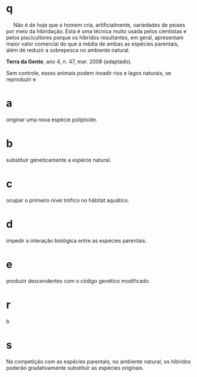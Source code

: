 # q
     Não é de hoje que o homem cria, artificialmente, variedades de peixes por meio da hibridação. Esta é uma técnica muito usada pelos cientistas e pelos piscicultores porque os híbridos resultantes, em geral, apresentam maior valor comercial do que a média de ambas as espécies parentais, além de reduzir a sobrepesca no ambiente natural.

**Terra da Gente**, ano 4, n. 47, mar. 2008 (adaptado).

Sem controle, esses animais podem invadir rios e lagos naturais, se reproduzir e

# a
originar uma nova espécie poliploide.

# b
substituir geneticamente a espécie natural.

# c
ocupar o primeiro nível trófico no hábitat aquático.

# d
impedir a interação biológica entre as espécies parentais.

# e
produzir descendentes com o código genético modificado.

# r
b

# s
Na competição com as espécies parentais, no ambiente natural, os híbridos poderão gradativamente substituir as espécies originais.
